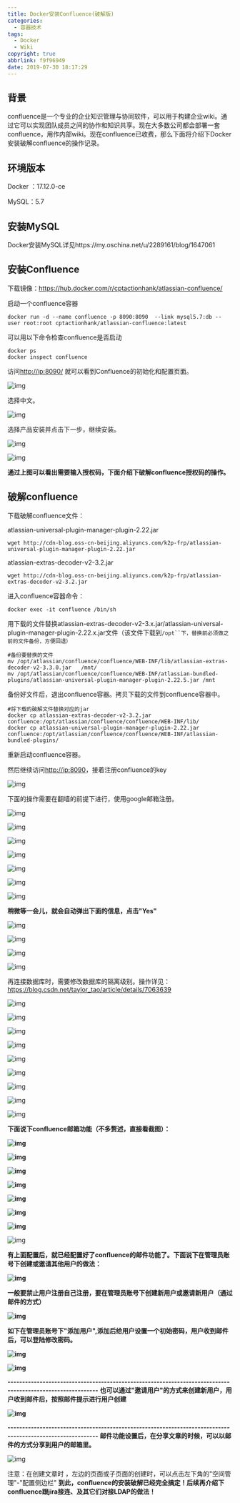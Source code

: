 ```yaml
---
title: Docker安装Confluence(破解版)
categories:
  - 容器技术
tags:
  - Docker
  - Wiki
copyright: true
abbrlink: f9f96949
date: 2019-07-30 18:17:29
---
```


## 背景

confluence是一个专业的企业知识管理与协同软件，可以用于构建企业wiki。通过它可以实现团队成员之间的协作和知识共享。现在大多数公司都会部署一套confluence，用作内部wiki。现在confluence已收费，那么下面将介绍下Docker安装破解confluence的操作记录。

<!--more-->

## 环境版本

Docker ：17.12.0-ce

MySQL：5.7



## 安装MySQL

Docker安装MySQL详见https://my.oschina.net/u/2289161/blog/1647061



## 安装Confluence

下载镜像：https://hub.docker.com/r/cptactionhank/atlassian-confluence/

启动一个confluence容器

```shell
docker run -d --name confluence -p 8090:8090  --link mysql5.7:db --user root:root cptactionhank/atlassian-confluence:latest
```

可以用以下命令检查confluence是否启动

```shell
docker ps  
docker inspect confluence
```

访问[http://ip:8090/](http://host-to-server:8090/) 就可以看到Confluence的初始化和配置页面。

![img](1.png)

选择中文。

![img](2.png)

选择产品安装并点击下一步，继续安装。

![img](3.png)

![img](4.png)

**通过上图可以看出需要输入授权码，下面介绍下破解confluence授权码的操作。**





## **破解confluence**

下载破解confluence文件：

atlassian-universal-plugin-manager-plugin-2.22.jar

```shell
wget http://cdn-blog.oss-cn-beijing.aliyuncs.com/k2p-frp/atlassian-universal-plugin-manager-plugin-2.22.jar
```

atlassian-extras-decoder-v2-3.2.jar

```shell
wget http://cdn-blog.oss-cn-beijing.aliyuncs.com/k2p-frp/atlassian-extras-decoder-v2-3.2.jar
```

进入confluence容器命令：

```shell
docker exec -it confluence /bin/sh
```

用下载的文件替换atlassian-extras-decoder-v2-3.x.jar/atlassian-universal-plugin-manager-plugin-2.22.x.jar文件（该文件下载到`/opt``下，替换前必须做之前的文件备份，方便回退）`

```shell
#备份要替换的文件
mv /opt/atlassian/confluence/confluence/WEB-INF/lib/atlassian-extras-decoder-v2-3.3.0.jar   /mnt/
mv /opt/atlassian/confluence/confluence/WEB-INF/atlassian-bundled-plugins/atlassian-universal-plugin-manager-plugin-2.22.5.jar /mnt
```

备份好文件后，退出confluence容器。拷贝下载的文件到confluence容器中。

```shell
#将下载的破解文件替换对应的jar
docker cp atlassian-extras-decoder-v2-3.2.jar confluence:/opt/atlassian/confluence/confluence/WEB-INF/lib/
docker cp atlassian-universal-plugin-manager-plugin-2.22.jar  confluence:/opt/atlassian/confluence/confluence/WEB-INF/atlassian-bundled-plugins/
```

重新启动confluence容器。

然后继续访问[http://ip:8090](http://172.16.220.129:8090/)，接着注册confluence的key

![img](5.png)

下面的操作需要在翻墙的前提下进行，使用google邮箱注册。

![img](6.png)

 

![img](7.png)

 

![img](8.png)

![img](9.png)

![img](10.png)

![img](11.png)

![img](12.png)

**稍微等一会儿，就会自动弹出下面的信息，点击"Yes"**

![img](13.png)

![img](14.png)

![img](15.png)

![img](16.png)

再连接数据库时，需要修改数据库的隔离级别。操作详见：https://blog.csdn.net/taylor_tao/article/details/7063639

![img](17.png)

![img](18.png)

![img](19.png)

![img](20.png)

![img](21.png)

![img](22.png)

![img](23.png)

![img](24.png)

![img](25.png)

**下面说下confluence邮箱功能（不多赘述，直接看截图）：**

**![img](26.jpg)**

**![img](27.jpg)**

**![img](28.jpg)**

**![img](29.jpg)**

**![img](30.jpg)**

**![img](31.jpg)**

**![img](32.jpg)**

![img](33.jpg)

**有上面配置后，就已经配置好了confluence的邮件功能了。下面说下在管理员账号下创建或邀请其他用户的做法：**

**![img](34.jpg)**

**一般要禁止用户注册自己注册，要在管理员账号下创建新用户或邀请新用户（通过邮件的方式）**

**![img](35.jpg)**

**如下在管理员账号下"添加用户",添加后给用户设置一个初始密码，用户收到邮件后，可以登陆修改密码。**

**![img](36.jpg)**

**![img](37.jpg)**

**-----------------------------------------------------------------------------------------------------------**
**也可以通过"邀请用户"的方式来创建新用户，用户收到邮件后，按照邮件提示进行用户创建**

**![img](38.jpg)**

**-----------------------------------------------------------------------------------------------------------**
**邮件功能设置后，在分享文章的时候，可以以邮件的方式分享到用户的邮箱里。**

![img](39.jpg)

注意：在创建文章时 ，左边的页面或子页面的创建时，可以点击左下角的"空间管理"-"配置侧边栏"
**到此，confluence的安装破解已经完全搞定！后续再介绍下confluence跟jira接连、及其它们对接LDAP的做法！**